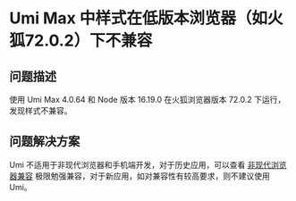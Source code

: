 # Umi Max 中样式在低版本浏览器（如火狐72.0.2）下不兼容

## 问题描述

使用 Umi Max 4.0.64 和 Node 版本 16.19.0 在火狐浏览器版本 72.0.2 下运行，发现样式不兼容。

## 问题解决方案

Umi 不适用于非现代浏览器和手机端开发，对于历史应用，可以查看 [非现代浏览器兼容](https://umijs.org/blog/legacy-browser) 极限勉强兼容，对于新应用，如对兼容性有较高要求，则不建议使用 Umi。
